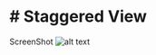 # # Staggered View
ScreenShot
![alt text](https://raw.githubusercontent.com/Anup2712/flutterAnup/master/StaggeredView/Screenshot_2019-12-27-17-43-17-310_com.example.ofsdp.jpg)
